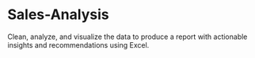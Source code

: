# Sales-Analysis
Clean, analyze, and visualize the data to produce a report with actionable insights and recommendations using Excel.

